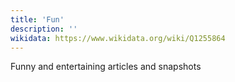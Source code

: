 ```yaml
---
title: 'Fun'
description: ''
wikidata: https://www.wikidata.org/wiki/Q1255864
---
```


Funny and entertaining articles and snapshots
